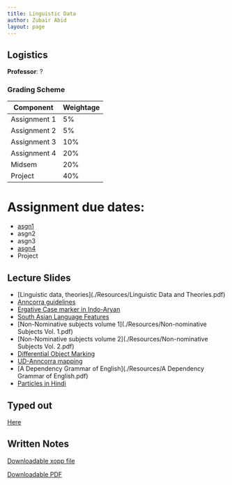 ```yaml
---
title: Linguistic Data
author: Zubair Abid
layout: page
---
```



## Logistics

**Professor**: ?

### Grading Scheme

| Component    | Weightage |
|--------------|-----------|
| Assignment 1 | 5%        |
| Assignment 2 | 5%        |
| Assignment 3 | 10%       |
| Assignment 4 | 20%       |
| Midsem       | 20%       |
| Project      | 40%       |

# Assignment due dates:

- [asgn1](./Assignment/1/index)
- asgn2
- asgn3
- [asgn4](./Assignment/4/index)
- Project


## Lecture Slides

- [Linguistic data, theories](./Resources/Linguistic Data and Theories.pdf)
- [Anncorra guidelines](./Resources/HTB-guidelines-ver2.5.pdf)
- [Ergative Case marker in Indo-Aryan](./Resources/Ergativity-in-Indo-Aryan-languages.pdf)
- [South Asian Language Features](./Resources/kv_subbarao_lg_universals_and_typology.pdf)
- [Non-Nominative subjects volume 1](./Resources/Non-nominative Subjects Vol. 1.pdf)
- [Non-Nominative subjects volume 2](./Resources/Non-nominative Subjects Vol. 2.pdf)
- [Differential Object Marking](./Resources/DOM.pdf)
- [UD-Anncorra mapping](./Resources/KārakastoUniversalDependenciesforHindi.pdf)
- [A Dependency Grammar of English](./Resources/A Dependency Grammar of English.pdf)
- [Particles in Hindi](./Resources/particles.md)


## Typed out

[Here](Here)

## Written Notes

[Downloadable xopp file](./ldnotes.xopp)

[Downloadable PDF](./ldnotes.pdf)

